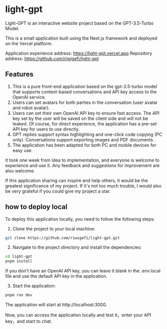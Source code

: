 # light-gpt

Light-GPT is an interactive website project based on the GPT-3.5-Turbo Model.

This is a small application built using the Next.js framework and deployed on the Vercel platform.

Application experience address: https://light-gpt.vercel.app Repository address: https://github.com/riwigefi/light-gpt

## Features

1. This is a pure front-end application based on the gpt-3.5-turbo model that supports context-based conversations and API key access to the OpenAI service.
2. Users can set avatars for both parties in the conversation (user avatar and robot avatar).
3. Users can set their own OpenAI API key to ensure fast access. The API key set by the user will be saved on the client side and will not be leaked. Of course, for direct experience, the application has a pre-set API key for users to use directly.
4. GPT replies support syntax highlighting and one-click code copying (PC only).
   Conversations support exporting images and PDF documents.
5. The application has been adapted for both PC and mobile devices for easy use.

It took one week from idea to implementation, and everyone is welcome to experience and use it. Any feedback and suggestions for improvement are also welcome.

If this application sharing can inspire and help others, it would be the greatest significance of my project. If it's not too much trouble, I would also be very grateful if you could give my project a star.

## how to deploy local

To deploy this application locally, you need to follow the following steps:

1. Clone the project to your local machine:

```bash
git clone https://github.com/riwigefi/light-gpt.git
```

2. Navigate to the project directory and install the dependencies:

```bash
cd light-gpt
pnpm install
```

If you don't have an OpenAI API key, you can leave it blank in the .env.local file and use the default API key in the application.

3. Start the application:

```bash
pnpm run dev
```

The application will start at http://localhost:3000.

Now, you can access the application locally and test it，enter your API key，and start to chat.
